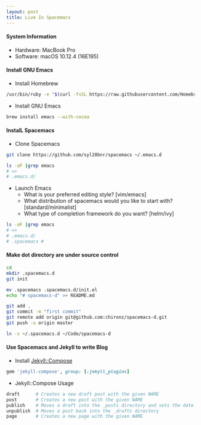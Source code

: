 ```yaml
---
layout: post
title: Live In Spacemacs
---
```

#### System Information
* Hardware: MacBook Pro
* Software: macOS 10.12.4 (16E195)

#### Install GNU Emacs
* Install Homebrew

```sh
/usr/bin/ruby -e "$(curl -fsSL https://raw.githubusercontent.com/Homebrew/install/master/install)"
```
* Install GNU Emacs

```sh
brew install emacs --with-cocoa
```

#### InstalL Spacemacs

* Clone Spacemacs

```sh
git clone https://github.com/syl20bnr/spacemacs ~/.emacs.d
```

```sh
ls -aF |grep emacs
# =>
# .emacs.d/
```
* Launch Emacs
  * What is your preferred editing style? [vim/emacs]
  * What distribution of spacemacs would you like to start with?[standard/minimalist]
  * What type of completion framework do you want? [helm/ivy]

```sh
ls -aF |grep emacs
# =>
# .emacs.d/
# .spacemacs #
```

#### Make dot directory are under source control

```sh
cd
mkdir .spacemacs.d
git init

mv .spacemacs .spacemacs.d/init.el
echo "# spacemacs-d" >> README.md

git add .
git commit -m "first commit"
git remote add origin git@github.com:chironz/spacemacs-d.git
git push -u origin master

ln -s ~/.spacemacs.d ~/Code/spacemacs-d
```

#### Use Spacemacs and Jekyll to write Blog 
* Install [Jekyll::Compose](https://github.com/jekyll/jekyll-compose)

```rb
gem 'jekyll-compose', group: [:jekyll_plugins]
```

* Jekyll::Compose Usage

```sh
draft      # Creates a new draft post with the given NAME
post       # Creates a new post with the given NAME
publish    # Moves a draft into the _posts directory and sets the date
unpublish  # Moves a post back into the _drafts directory
page       # Creates a new page with the given NAME
```

